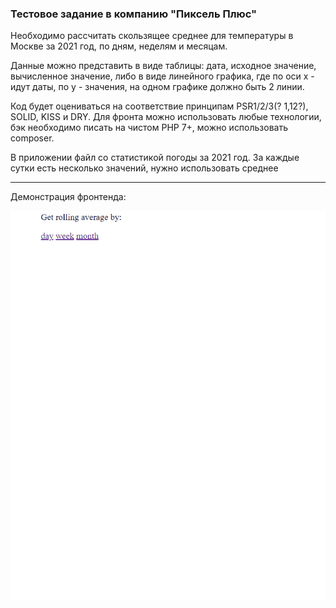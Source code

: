 ### Тестовое задание в компанию "Пиксель Плюс"


Необходимо рассчитать скользящее среднее для температуры в Москве за 2021 год, по дням, неделям и месяцам.

Данные можно представить в виде таблицы: дата, исходное значение, вычисленное значение, 
либо в виде линейного графика, где по оси x - идут даты, по y - значения, на одном графике должно быть 2 линии.

Код будет оцениваться на соответствие принципам PSR1/2/3(? 1,12?), SOLID, KISS и DRY. 
Для фронта можно использовать любые технологии, бэк необходимо писать на чистом PHP 7+, 
можно использовать composer.

В приложении файл со статистикой погоды за 2021 год. За каждые сутки есть несколько значений,
нужно использовать среднее

---

Демонстрация фронтенда:

![demo-gif](/weather.gif)